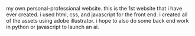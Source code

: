 my own personal-professional website. this is the 1st website that i have ever created. i used html, css, and javascript for the front end. i created all of the assets using adobe illustrator. i hope to also do some back end work in python or javascript to launch an ai.